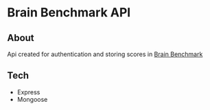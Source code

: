 # Brain Benchmark API
## About
Api created for authentication and storing scores in [Brain Benchmark](https://github.com/ilasota/brain-benchmark-app)
## Tech
- Express 
- Mongoose 
